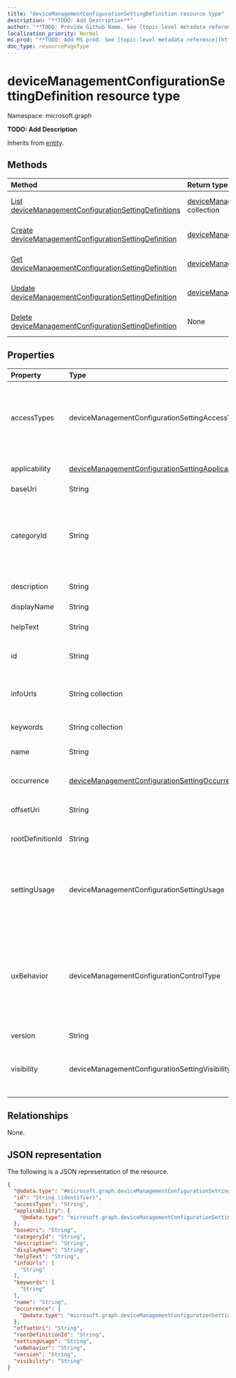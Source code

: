 ```yaml
---
title: "deviceManagementConfigurationSettingDefinition resource type"
description: "**TODO: Add Description**"
author: "**TODO: Provide Github Name. See [topic-level metadata reference](https://msgo.azurewebsites.net/add/document/guidelines/metadata.html#topic-level-metadata)**"
localization_priority: Normal
ms.prod: "**TODO: Add MS prod. See [topic-level metadata reference](https://msgo.azurewebsites.net/add/document/guidelines/metadata.html#topic-level-metadata)**"
doc_type: resourcePageType
---
```


# deviceManagementConfigurationSettingDefinition resource type

Namespace: microsoft.graph



**TODO: Add Description**


Inherits from [entity](../resources/entity.md).

## Methods
|Method|Return type|Description|
|:---|:---|:---|
|[List deviceManagementConfigurationSettingDefinitions](../api/devicemanagementconfigurationsettingdefinition-list.md)|[deviceManagementConfigurationSettingDefinition](../resources/devicemanagementconfigurationsettingdefinition.md) collection|Get a list of the [deviceManagementConfigurationSettingDefinition](../resources/devicemanagementconfigurationsettingdefinition.md) objects and their properties.|
|[Create deviceManagementConfigurationSettingDefinition](../api/devicemanagementconfigurationsettingdefinition-create.md)|[deviceManagementConfigurationSettingDefinition](../resources/devicemanagementconfigurationsettingdefinition.md)|Create a new [deviceManagementConfigurationSettingDefinition](../resources/devicemanagementconfigurationsettingdefinition.md) object.|
|[Get deviceManagementConfigurationSettingDefinition](../api/devicemanagementconfigurationsettingdefinition-get.md)|[deviceManagementConfigurationSettingDefinition](../resources/devicemanagementconfigurationsettingdefinition.md)|Read the properties and relationships of a [deviceManagementConfigurationSettingDefinition](../resources/devicemanagementconfigurationsettingdefinition.md) object.|
|[Update deviceManagementConfigurationSettingDefinition](../api/devicemanagementconfigurationsettingdefinition-update.md)|[deviceManagementConfigurationSettingDefinition](../resources/devicemanagementconfigurationsettingdefinition.md)|Update the properties of a [deviceManagementConfigurationSettingDefinition](../resources/devicemanagementconfigurationsettingdefinition.md) object.|
|[Delete deviceManagementConfigurationSettingDefinition](../api/devicemanagementconfigurationsettingdefinition-delete.md)|None|Deletes a [deviceManagementConfigurationSettingDefinition](../resources/devicemanagementconfigurationsettingdefinition.md) object.|

## Properties
|Property|Type|Description|
|:---|:---|:---|
|accessTypes|deviceManagementConfigurationSettingAccessTypes|Read/write access mode of the setting. Possible values are: `none`, `add`, `copy`, `delete`, `get`, `replace`, `execute`.|
|applicability|[deviceManagementConfigurationSettingApplicability](../resources/devicemanagementconfigurationsettingapplicability.md)|Details which device setting is applicable on|
|baseUri|String|Base CSP Path|
|categoryId|String|Specifies the area group under which the setting is configured in a specified configuration service provider (CSP)|
|description|String|Description of the item|
|displayName|String|Display name of the item|
|helpText|String|Help text of the item|
|id|String|**TODO: Add Description** Inherited from [entity](../resources/entity.md)|
|infoUrls|String collection|List of links more info for the setting can be found at|
|keywords|String collection|Tokens which to search settings on|
|name|String|Name of the item|
|occurrence|[deviceManagementConfigurationSettingOccurrence](../resources/devicemanagementconfigurationsettingoccurrence.md)|Indicates whether the setting is required or not|
|offsetUri|String|Offset CSP Path from Base|
|rootDefinitionId|String|Root setting definition if the setting is a child setting.|
|settingUsage|deviceManagementConfigurationSettingUsage|Setting type, for example, configuration and compliance. Possible values are: `none`, `configuration`.|
|uxBehavior|deviceManagementConfigurationControlType|Setting control type representation in the UX. Possible values are: `default`, `dropdown`, `smallTextBox`, `largeTextBox`, `toggle`, `multiheaderGrid`, `contextPane`.|
|version|String|Item Version|
|visibility|deviceManagementConfigurationSettingVisibility|Setting visibility scope to UX. Possible values are: `none`, `settingsCatalog`, `template`.|

## Relationships
None.

## JSON representation
The following is a JSON representation of the resource.
<!-- {
  "blockType": "resource",
  "keyProperty": "id",
  "@odata.type": "microsoft.graph.deviceManagementConfigurationSettingDefinition",
  "baseType": "microsoft.graph.entity",
  "openType": false
}
-->
``` json
{
  "@odata.type": "#microsoft.graph.deviceManagementConfigurationSettingDefinition",
  "id": "String (identifier)",
  "accessTypes": "String",
  "applicability": {
    "@odata.type": "microsoft.graph.deviceManagementConfigurationSettingApplicability"
  },
  "baseUri": "String",
  "categoryId": "String",
  "description": "String",
  "displayName": "String",
  "helpText": "String",
  "infoUrls": [
    "String"
  ],
  "keywords": [
    "String"
  ],
  "name": "String",
  "occurrence": {
    "@odata.type": "microsoft.graph.deviceManagementConfigurationSettingOccurrence"
  },
  "offsetUri": "String",
  "rootDefinitionId": "String",
  "settingUsage": "String",
  "uxBehavior": "String",
  "version": "String",
  "visibility": "String"
}
```

